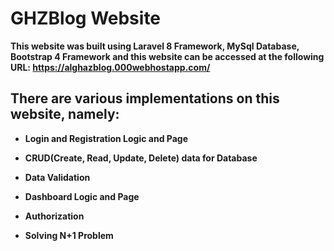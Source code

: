 # GHZBlog Website

**This website was built using Laravel 8 Framework, MySql Database, Bootstrap 4 Framework and this website can be accessed at the following URL: https://alghazblog.000webhostapp.com/**

## There are various implementations on this website, namely:
- **Login and Registration Logic and Page** 
 
- **CRUD(Create, Read, Update, Delete) data for Database**
   
- **Data Validation** 
   
- **Dashboard Logic and Page** 

- **Authorization**

- **Solving N+1 Problem**
 

